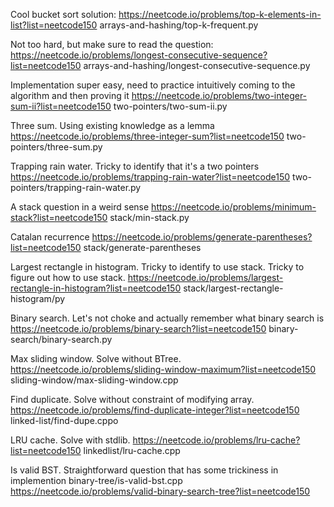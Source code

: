 Cool bucket sort solution:
https://neetcode.io/problems/top-k-elements-in-list?list=neetcode150
arrays-and-hashing/top-k-frequent.py

Not too hard, but make sure to read the question:
https://neetcode.io/problems/longest-consecutive-sequence?list=neetcode150
arrays-and-hashing/longest-consecutive-sequence.py

Implementation super easy, need to practice intuitively coming to the algorithm and then proving it
https://neetcode.io/problems/two-integer-sum-ii?list=neetcode150
two-pointers/two-sum-ii.py

Three sum. Using existing knowledge as a lemma
https://neetcode.io/problems/three-integer-sum?list=neetcode150
two-pointers/three-sum.py

Trapping rain water. Tricky to identify that it's a two pointers
https://neetcode.io/problems/trapping-rain-water?list=neetcode150
two-pointers/trapping-rain-water.py

A stack question in a weird sense
https://neetcode.io/problems/minimum-stack?list=neetcode150
stack/min-stack.py

Catalan recurrence
https://neetcode.io/problems/generate-parentheses?list=neetcode150
stack/generate-parentheses

Largest rectangle in histogram. Tricky to identify to use stack. Tricky to figure out how to use stack.
https://neetcode.io/problems/largest-rectangle-in-histogram?list=neetcode150
stack/largest-rectangle-histogram/py

Binary search. Let's not choke and actually remember what binary search is
https://neetcode.io/problems/binary-search?list=neetcode150
binary-search/binary-search.py

Max sliding window. Solve without BTree.
https://neetcode.io/problems/sliding-window-maximum?list=neetcode150
sliding-window/max-sliding-window.cpp

Find duplicate. Solve without constraint of modifying array.
https://neetcode.io/problems/find-duplicate-integer?list=neetcode150
linked-list/find-dupe.cppo

LRU cache. Solve with stdlib.
https://neetcode.io/problems/lru-cache?list=neetcode150
linkedlist/lru-cache.cpp

Is valid BST. Straightforward question that has some trickiness in implemention
binary-tree/is-valid-bst.cpp
https://neetcode.io/problems/valid-binary-search-tree?list=neetcode150
